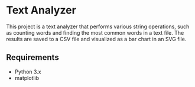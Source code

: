 # Text Analyzer

This project is a text analyzer that performs various string operations, such as counting words and finding the most common words in a text file. The results are saved to a CSV file and visualized as a bar chart in an SVG file.

## Requirements

- Python 3.x
- matplotlib
